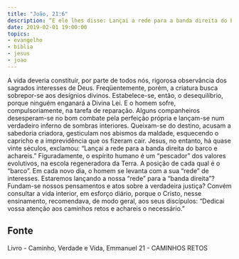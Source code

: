 ```yaml
---
title: "João, 21:6"
description: “E ele lhes disse: Lançai a rede para a banda direita do barco e achareis."
date: 2019-02-01 19:00:00
topics: 
- evangelho
- biblia
- jesus
- joao
---
```


A vida deveria constituir, por parte de todos nós, rigorosa observância dos
sagrados interesses de Deus.
Freqüentemente, porém, a criatura busca sobrepor-se aos desígnios
divinos.
Estabelece-se, então, o desequilíbrio, porque ninguém enganará a Divina
Lei. E o homem sofre, compulsoriamente, na tarefa de reparação.
Alguns companheiros desesperam-se no bom combate pela perfeição
própria e lançam-se num verdadeiro inferno de sombras interiores. Queixam-se
do destino, acusam a sabedoria criadora, gesticulam nos abismos da maldade,
esquecendo o capricho e a imprevidência que os fizeram cair.
Jesus, no entanto, há quase vinte séculos, exclamou:
“Lançai a rede para a banda direita do barco e achareis.”
Figuradamente, o espírito humano é um “pescador” dos valores evolutivos,
na escola regeneradora da Terra. A posição de cada qual é o “barco”. Em cada
novo dia, o homem se levanta com a sua “rede” de interesses. Estaremos
lançando a nossa “rede” para a “banda direita”?
Fundam-se nossos pensamentos e atos sobre a verdadeira justiça?
Convém consultar a vida interior, em esforço diário, porque o Cristo, nesse
ensinamento, recomendava, de modo geral, aos seus discípulos: “Dedicai
vossa atenção aos caminhos retos e achareis o necessário.”




## Fonte
Livro - Caminho, Verdade e Vida, Emmanuel
21 -  CAMINHOS RETOS
